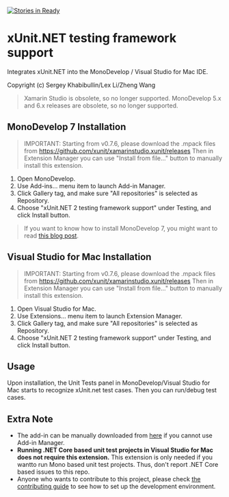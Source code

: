 [![Stories in Ready](https://badge.waffle.io/xunit/xamarinstudio.xunit.svg?label=ready&title=Ready)](http://waffle.io/xunit/xamarinstudio.xunit) 

xUnit.NET testing framework support
===================================
Integrates xUnit.NET into the MonoDevelop / Visual Studio for Mac IDE.

Copyright (c) Sergey Khabibullin/Lex Li/Zheng Wang

> Xamarin Studio is obsolete, so no longer supported.
> MonoDevelop 5.x and 6.x releases are obsolete, so no longer supported.

MonoDevelop 7 Installation
--------------------------
> IMPORTANT: Starting from v0.7.6, please download the .mpack files from https://github.com/xunit/xamarinstudio.xunit/releases
> Then in Extension Manager you can use "Install from file..." button to manually install this extension.

1. Open MonoDevelop.
1. Use Add-ins... menu item to launch Add-in Manager.
1. Click Gallery tag, and make sure "All repositories" is selected as Repository.
1. Choose "xUnit.NET 2 testing framework support" under Testing, and click Install button.

> If you want to know how to install MonoDevelop 7, you might want to read [this blog post](https://blog.lextudio.com/the-success-of-running-monodevelop-7-on-linux-a55f1469b1d1).

Visual Studio for Mac Installation
----------------------------------
> IMPORTANT: Starting from v0.7.6, please download the .mpack files from https://github.com/xunit/xamarinstudio.xunit/releases
> Then in Extension Manager you can use "Install from file..." button to manually install this extension.

1. Open Visual Studio for Mac.
1. Use Extensions... menu item to launch Extension Manager.
1. Click Gallery tag, and make sure "All repositories" is selected as Repository.
1. Choose "xUnit.NET 2 testing framework support" under Testing, and click Install button.

Usage
-----
Upon installation, the Unit Tests panel in MonoDevelop/Visual Studio for Mac starts to recognize xUnit.net test cases. Then you can run/debug test cases.

Extra Note
----------
* The add-in can be manually downloaded from [here](http://addins.monodevelop.com/Project/Index/220) if you cannot use Add-in Manager.
* **Running .NET Core based unit test projects in Visual Studio for Mac does not require this extension.** This extension is only needed if you wantto run Mono based unit test projects. Thus, don't report .NET Core based issues to this repo.
* Anyone who wants to contribute to this project, please check [the contributing guide](https://github.com/xunit/xamarinstudio.xunit/blob/master/CONTRIBUTING.md) to see how to set up the development environment.
